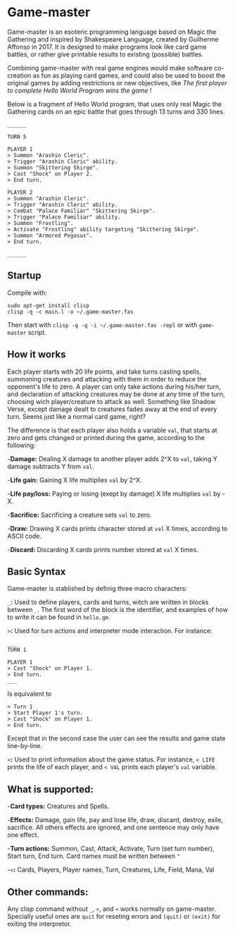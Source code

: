 # Game-master

Game-master is an esoteric programming language based on Magic the Gathering and inspired by Shakespeare Language, created by Guilherme Affonso in 2017. It is designed to make programs look like card game battles, or rather give printable results to existing (possible) battles.

Combining game-master with real game engines would make software co-creation as fun as playing card games, and could also be used to boost the original games by adding restrictions or new objectives, like *The first player to complete Hello World Program wins the game* !

Below is a fragment of Hello World program, that uses only real Magic the Gathering cards on an epic battle that goes through 13 turns and 330 lines.
```
______

TURN 5

PLAYER 1
> Summon "Arashin Cleric".
> Trigger "Arashin Cleric" ability.
> Summon "Skittering Skirge".
> Cast "Shock" on Player 2.
> End turn.

PLAYER 2
> Summon "Arashin Cleric".
> Trigger "Arashin Cleric" ability.
> Combat "Palace Familiar" "Skittering Skirge".
> Trigger "Palace Familiar" ability.
> Summon "Frostling".
> Activate "Frostling" ability targeting "Skittering Skirge".
> Summon "Armored Pegasus".
> End turn.

______
```

## Startup
Compile with:
```
sudo apt-get install clisp
clisp -q -c main.l -o ~/.game-master.fas
```
Then start with `clisp -q -q -i ~/.game-master.fas -repl` or with `game-master` script.

## How it works

Each player starts with 20 life points, and take turns casting spells, summoning creatures and attacking with them in order to reduce the opponent's life to zero. A player can only take actions during his/her turn, and declaration of attacking creatures may be done at any time of the turn, choosing wich player/creature to attack as well. Something like Shadow Verse, except damage dealt to creatures fades away at the end of every turn. Seems just like a normal card game, right?

The difference is that each player also holds a variable `val`, that starts at zero and gets changed or printed during the game, according to the following:

-**Damage:**
Dealing X damage to another player adds 2^X to `val`, taking Y damage subtracts Y from `val`.

-**Life gain:**
Gaining X life multiplies `val` by 2^X.

-**Life pay/loss:**
Paying or losing (exept by damage) X life multiplies `val` by -X.

-**Sacrifice:**
Sacrificing a creature sets `val` to zero.

-**Draw:**
Drawing X cards prints character stored at `val` X times, according to ASCII code.

-**Discard:**
Discarding X cards prints number stored at `val` X times.

## Basic Syntax

Game-master is stablished by definig three macro characters:

`_`**:** Used to define players, cards and turns, witch are written in blocks between `_`. The first word of the block is the identifier, and examples of how to write it can be found in `hello.gm`.

`>`**:** Used for turn actions and interpreter mode interaction. For instance:
```
___
TURN 1

PLAYER 1
> Cast "Shock" on Player 1.
> End turn.
___
```
Is equivalent to
```
> Turn 1
> Start Player 1's turn.
> Cast "Shock" on Player 1.
> End turn.
```
Except that in the second case the user can see the results and game state line-by-line.

`<`**:** Used to print information about the game status. For instance, `< LIFE` prints the life of each player, and `< VAL` prints each player's `val` variable.


## What is supported:

-**Card types:**
Creatures and Spells.

-**Effects:**
Damage, gain life, pay and lose life, draw, discard, destroy, exile, sacrifice. All others effects are ignored, and one sentence may only have one effect.

-**Turn actions:** Summon, Cast, Attack, Activate, Turn (set turn number), Start turn, End turn. Card names must be written between `"`

-`<`**:** Cards, Players, Player names, Turn, Creatures, Life, Field, Mana, Val

## Other commands:
Any clisp command without `_`, `>`, and `<` works normally on game-master. Specially useful ones are `quit` for reseting errors and `(quit)` or `(exit)` for exiting the interpretor.
